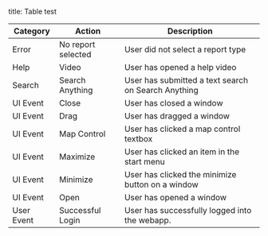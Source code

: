 title: Table test

Category | Action | Description
 --- | --- | ---
Error | No report selected | User did not select a report type 
Help | Video | User has opened a help video
Search | Search Anything | User has submitted a text search on Search Anything
UI Event | Close | User has closed a window
UI Event | Drag | User has dragged a window
UI Event | Map Control | User has clicked a map control textbox
UI Event | Maximize | User has clicked an item in the start menu
UI Event | Minimize | User has clicked the minimize button on a window
UI Event | Open | User has opened a window
User Event | Successful Login | User has successfully logged into the webapp.